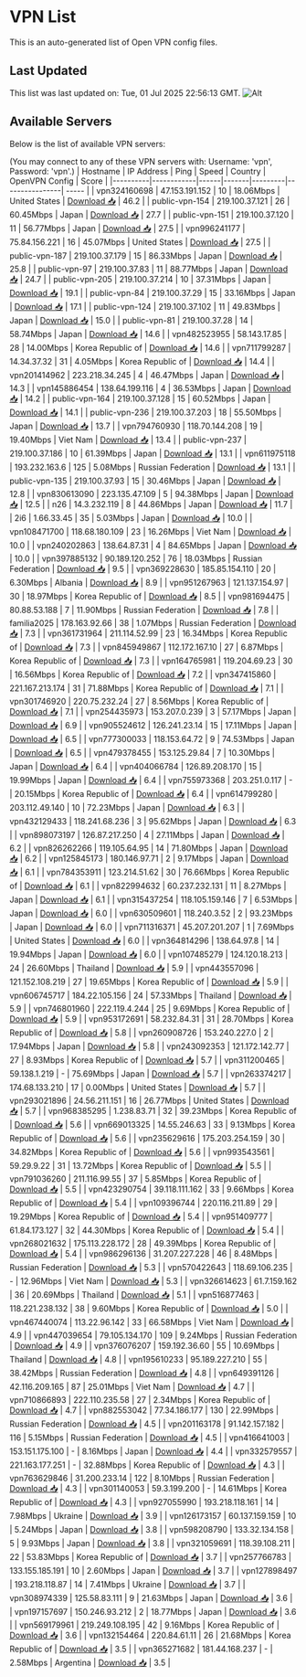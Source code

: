 # VPN List

This is an auto-generated list of Open VPN config files.

## Last Updated

This list was last updated on: Tue, 01 Jul 2025 22:56:13 GMT.
![Alt](https://repobeats.axiom.co/api/embed/186b98318ef1479477931607c1ad7d823f12451f.svg "Repobeats analytics image")

## Available Servers

Below is the list of available VPN servers:

(You may connect to any of these VPN servers with: Username: 'vpn', Password: 'vpn'.)
| Hostname | IP Address | Ping | Speed | Country | OpenVPN Config | Score |
|----------|------------|------|-------|---------|----------------| ----- |
| vpn324160698 | 47.153.191.152 | 10 | 18.06Mbps | United States | [Download 📥](./configs/server_0_US.ovpn) | 46.2 |
| public-vpn-154 | 219.100.37.121 | 26 | 60.45Mbps | Japan | [Download 📥](./configs/server_1_JP.ovpn) | 27.7 |
| public-vpn-151 | 219.100.37.120 | 11 | 56.77Mbps | Japan | [Download 📥](./configs/server_2_JP.ovpn) | 27.5 |
| vpn996241177 | 75.84.156.221 | 16 | 45.07Mbps | United States | [Download 📥](./configs/server_3_US.ovpn) | 27.5 |
| public-vpn-187 | 219.100.37.179 | 15 | 86.33Mbps | Japan | [Download 📥](./configs/server_4_JP.ovpn) | 25.8 |
| public-vpn-97 | 219.100.37.83 | 11 | 88.77Mbps | Japan | [Download 📥](./configs/server_5_JP.ovpn) | 24.7 |
| public-vpn-205 | 219.100.37.214 | 10 | 37.31Mbps | Japan | [Download 📥](./configs/server_6_JP.ovpn) | 19.1 |
| public-vpn-84 | 219.100.37.29 | 15 | 33.16Mbps | Japan | [Download 📥](./configs/server_7_JP.ovpn) | 17.1 |
| public-vpn-124 | 219.100.37.102 | 11 | 49.83Mbps | Japan | [Download 📥](./configs/server_8_JP.ovpn) | 15.0 |
| public-vpn-81 | 219.100.37.28 | 14 | 58.74Mbps | Japan | [Download 📥](./configs/server_9_JP.ovpn) | 14.6 |
| vpn482523955 | 58.143.17.85 | 28 | 14.00Mbps | Korea Republic of | [Download 📥](./configs/server_10_KR.ovpn) | 14.6 |
| vpn711799287 | 14.34.37.32 | 31 | 4.05Mbps | Korea Republic of | [Download 📥](./configs/server_11_KR.ovpn) | 14.4 |
| vpn201414962 | 223.218.34.245 | 4 | 46.47Mbps | Japan | [Download 📥](./configs/server_12_JP.ovpn) | 14.3 |
| vpn145886454 | 138.64.199.116 | 4 | 36.53Mbps | Japan | [Download 📥](./configs/server_13_JP.ovpn) | 14.2 |
| public-vpn-164 | 219.100.37.128 | 15 | 60.52Mbps | Japan | [Download 📥](./configs/server_14_JP.ovpn) | 14.1 |
| public-vpn-236 | 219.100.37.203 | 18 | 55.50Mbps | Japan | [Download 📥](./configs/server_15_JP.ovpn) | 13.7 |
| vpn794760930 | 118.70.144.208 | 19 | 19.40Mbps | Viet Nam | [Download 📥](./configs/server_16_VN.ovpn) | 13.4 |
| public-vpn-237 | 219.100.37.186 | 10 | 61.39Mbps | Japan | [Download 📥](./configs/server_17_JP.ovpn) | 13.1 |
| vpn611975118 | 193.232.163.6 | 125 | 5.08Mbps | Russian Federation | [Download 📥](./configs/server_18_RU.ovpn) | 13.1 |
| public-vpn-135 | 219.100.37.93 | 15 | 30.46Mbps | Japan | [Download 📥](./configs/server_19_JP.ovpn) | 12.8 |
| vpn830613090 | 223.135.47.109 | 5 | 94.38Mbps | Japan | [Download 📥](./configs/server_20_JP.ovpn) | 12.5 |
| n26 | 14.3.232.119 | 8 | 44.86Mbps | Japan | [Download 📥](./configs/server_21_JP.ovpn) | 11.7 |
| 2i6 | 1.66.33.45 | 35 | 5.03Mbps | Japan | [Download 📥](./configs/server_22_JP.ovpn) | 10.0 |
| vpn108471700 | 118.68.180.109 | 23 | 16.26Mbps | Viet Nam | [Download 📥](./configs/server_23_VN.ovpn) | 10.0 |
| vpn240202863 | 138.64.87.31 | 4 | 84.65Mbps | Japan | [Download 📥](./configs/server_24_JP.ovpn) | 10.0 |
| vpn397885132 | 90.189.120.252 | 76 | 18.03Mbps | Russian Federation | [Download 📥](./configs/server_25_RU.ovpn) | 9.5 |
| vpn369228630 | 185.85.154.110 | 20 | 6.30Mbps | Albania | [Download 📥](./configs/server_26_AL.ovpn) | 8.9 |
| vpn951267963 | 121.137.154.97 | 30 | 18.97Mbps | Korea Republic of | [Download 📥](./configs/server_27_KR.ovpn) | 8.5 |
| vpn981694475 | 80.88.53.188 | 7 | 11.90Mbps | Russian Federation | [Download 📥](./configs/server_28_RU.ovpn) | 7.8 |
| familia2025 | 178.163.92.66 | 38 | 1.07Mbps | Russian Federation | [Download 📥](./configs/server_29_RU.ovpn) | 7.3 |
| vpn361731964 | 211.114.52.99 | 23 | 16.34Mbps | Korea Republic of | [Download 📥](./configs/server_30_KR.ovpn) | 7.3 |
| vpn845949867 | 112.172.167.10 | 27 | 6.87Mbps | Korea Republic of | [Download 📥](./configs/server_31_KR.ovpn) | 7.3 |
| vpn164765981 | 119.204.69.23 | 30 | 16.56Mbps | Korea Republic of | [Download 📥](./configs/server_32_KR.ovpn) | 7.2 |
| vpn347415860 | 221.167.213.174 | 31 | 71.88Mbps | Korea Republic of | [Download 📥](./configs/server_33_KR.ovpn) | 7.1 |
| vpn301746920 | 220.75.232.24 | 27 | 8.56Mbps | Korea Republic of | [Download 📥](./configs/server_34_KR.ovpn) | 7.1 |
| vpn254435973 | 153.207.0.239 | 3 | 57.17Mbps | Japan | [Download 📥](./configs/server_35_JP.ovpn) | 6.9 |
| vpn905524612 | 126.241.23.14 | 15 | 17.11Mbps | Japan | [Download 📥](./configs/server_36_JP.ovpn) | 6.5 |
| vpn777300033 | 118.153.64.72 | 9 | 74.53Mbps | Japan | [Download 📥](./configs/server_37_JP.ovpn) | 6.5 |
| vpn479378455 | 153.125.29.84 | 7 | 10.30Mbps | Japan | [Download 📥](./configs/server_38_JP.ovpn) | 6.4 |
| vpn404066784 | 126.89.208.170 | 15 | 19.99Mbps | Japan | [Download 📥](./configs/server_39_JP.ovpn) | 6.4 |
| vpn755973368 | 203.251.0.117 | - | 20.15Mbps | Korea Republic of | [Download 📥](./configs/server_40_KR.ovpn) | 6.4 |
| vpn614799280 | 203.112.49.140 | 10 | 72.23Mbps | Japan | [Download 📥](./configs/server_41_JP.ovpn) | 6.3 |
| vpn432129433 | 118.241.68.236 | 3 | 95.62Mbps | Japan | [Download 📥](./configs/server_42_JP.ovpn) | 6.3 |
| vpn898073197 | 126.87.217.250 | 4 | 27.11Mbps | Japan | [Download 📥](./configs/server_43_JP.ovpn) | 6.2 |
| vpn826262266 | 119.105.64.95 | 14 | 71.80Mbps | Japan | [Download 📥](./configs/server_44_JP.ovpn) | 6.2 |
| vpn125845173 | 180.146.97.71 | 2 | 9.17Mbps | Japan | [Download 📥](./configs/server_45_JP.ovpn) | 6.1 |
| vpn784353911 | 123.214.51.62 | 30 | 76.66Mbps | Korea Republic of | [Download 📥](./configs/server_46_KR.ovpn) | 6.1 |
| vpn822994632 | 60.237.232.131 | 11 | 8.27Mbps | Japan | [Download 📥](./configs/server_47_JP.ovpn) | 6.1 |
| vpn315437254 | 118.105.159.146 | 7 | 6.53Mbps | Japan | [Download 📥](./configs/server_48_JP.ovpn) | 6.0 |
| vpn630509601 | 118.240.3.52 | 2 | 93.23Mbps | Japan | [Download 📥](./configs/server_49_JP.ovpn) | 6.0 |
| vpn711316371 | 45.207.201.207 | 1 | 7.69Mbps | United States | [Download 📥](./configs/server_50_US.ovpn) | 6.0 |
| vpn364814296 | 138.64.97.8 | 14 | 19.94Mbps | Japan | [Download 📥](./configs/server_51_JP.ovpn) | 6.0 |
| vpn107485279 | 124.120.18.213 | 24 | 26.60Mbps | Thailand | [Download 📥](./configs/server_52_TH.ovpn) | 5.9 |
| vpn443557096 | 121.152.108.219 | 27 | 19.65Mbps | Korea Republic of | [Download 📥](./configs/server_53_KR.ovpn) | 5.9 |
| vpn606745717 | 184.22.105.156 | 24 | 57.33Mbps | Thailand | [Download 📥](./configs/server_54_TH.ovpn) | 5.9 |
| vpn746801960 | 222.119.4.244 | 25 | 9.69Mbps | Korea Republic of | [Download 📥](./configs/server_55_KR.ovpn) | 5.9 |
| vpn953172691 | 58.232.84.31 | 31 | 28.70Mbps | Korea Republic of | [Download 📥](./configs/server_56_KR.ovpn) | 5.8 |
| vpn260908726 | 153.240.227.0 | 2 | 17.94Mbps | Japan | [Download 📥](./configs/server_57_JP.ovpn) | 5.8 |
| vpn243092353 | 121.172.142.77 | 27 | 8.93Mbps | Korea Republic of | [Download 📥](./configs/server_58_KR.ovpn) | 5.7 |
| vpn311200465 | 59.138.1.219 | - | 75.69Mbps | Japan | [Download 📥](./configs/server_59_JP.ovpn) | 5.7 |
| vpn263374217 | 174.68.133.210 | 17 | 0.00Mbps | United States | [Download 📥](./configs/server_60_US.ovpn) | 5.7 |
| vpn293021896 | 24.56.211.151 | 16 | 26.77Mbps | United States | [Download 📥](./configs/server_61_US.ovpn) | 5.7 |
| vpn968385295 | 1.238.83.71 | 32 | 39.23Mbps | Korea Republic of | [Download 📥](./configs/server_62_KR.ovpn) | 5.6 |
| vpn669013325 | 14.55.246.63 | 33 | 9.13Mbps | Korea Republic of | [Download 📥](./configs/server_63_KR.ovpn) | 5.6 |
| vpn235629616 | 175.203.254.159 | 30 | 34.82Mbps | Korea Republic of | [Download 📥](./configs/server_64_KR.ovpn) | 5.6 |
| vpn993543561 | 59.29.9.22 | 31 | 13.72Mbps | Korea Republic of | [Download 📥](./configs/server_65_KR.ovpn) | 5.5 |
| vpn791036260 | 211.116.99.55 | 37 | 5.85Mbps | Korea Republic of | [Download 📥](./configs/server_66_KR.ovpn) | 5.5 |
| vpn423290754 | 39.118.111.162 | 33 | 9.66Mbps | Korea Republic of | [Download 📥](./configs/server_67_KR.ovpn) | 5.4 |
| vpn109396744 | 220.116.211.89 | 29 | 19.29Mbps | Korea Republic of | [Download 📥](./configs/server_68_KR.ovpn) | 5.4 |
| vpn951409777 | 61.84.173.127 | 32 | 44.30Mbps | Korea Republic of | [Download 📥](./configs/server_69_KR.ovpn) | 5.4 |
| vpn268021632 | 175.113.228.172 | 28 | 49.39Mbps | Korea Republic of | [Download 📥](./configs/server_70_KR.ovpn) | 5.4 |
| vpn986296136 | 31.207.227.228 | 46 | 8.48Mbps | Russian Federation | [Download 📥](./configs/server_71_RU.ovpn) | 5.3 |
| vpn570422643 | 118.69.106.235 | - | 12.96Mbps | Viet Nam | [Download 📥](./configs/server_72_VN.ovpn) | 5.3 |
| vpn326614623 | 61.7.159.162 | 36 | 20.69Mbps | Thailand | [Download 📥](./configs/server_73_TH.ovpn) | 5.1 |
| vpn516877463 | 118.221.238.132 | 38 | 9.60Mbps | Korea Republic of | [Download 📥](./configs/server_74_KR.ovpn) | 5.0 |
| vpn467440074 | 113.22.96.142 | 33 | 66.58Mbps | Viet Nam | [Download 📥](./configs/server_75_VN.ovpn) | 4.9 |
| vpn447039654 | 79.105.134.170 | 109 | 9.24Mbps | Russian Federation | [Download 📥](./configs/server_76_RU.ovpn) | 4.9 |
| vpn376076207 | 159.192.36.60 | 55 | 10.69Mbps | Thailand | [Download 📥](./configs/server_77_TH.ovpn) | 4.8 |
| vpn195610233 | 95.189.227.210 | 55 | 38.42Mbps | Russian Federation | [Download 📥](./configs/server_78_RU.ovpn) | 4.8 |
| vpn649391126 | 42.116.209.165 | 87 | 25.01Mbps | Viet Nam | [Download 📥](./configs/server_79_VN.ovpn) | 4.7 |
| vpn710866893 | 222.110.235.58 | 27 | 2.34Mbps | Korea Republic of | [Download 📥](./configs/server_80_KR.ovpn) | 4.7 |
| vpn882553042 | 77.34.186.177 | 130 | 22.99Mbps | Russian Federation | [Download 📥](./configs/server_81_RU.ovpn) | 4.5 |
| vpn201163178 | 91.142.157.182 | 116 | 5.15Mbps | Russian Federation | [Download 📥](./configs/server_82_RU.ovpn) | 4.5 |
| vpn416641003 | 153.151.175.100 | - | 8.16Mbps | Japan | [Download 📥](./configs/server_83_JP.ovpn) | 4.4 |
| vpn332579557 | 221.163.177.251 | - | 32.88Mbps | Korea Republic of | [Download 📥](./configs/server_84_KR.ovpn) | 4.3 |
| vpn763629846 | 31.200.233.14 | 122 | 8.10Mbps | Russian Federation | [Download 📥](./configs/server_85_RU.ovpn) | 4.3 |
| vpn301140053 | 59.3.199.200 | - | 14.61Mbps | Korea Republic of | [Download 📥](./configs/server_86_KR.ovpn) | 4.3 |
| vpn927055990 | 193.218.118.161 | 14 | 7.98Mbps | Ukraine | [Download 📥](./configs/server_87_UA.ovpn) | 3.9 |
| vpn126173157 | 60.137.159.159 | 10 | 5.24Mbps | Japan | [Download 📥](./configs/server_88_JP.ovpn) | 3.8 |
| vpn598208790 | 133.32.134.158 | 5 | 9.93Mbps | Japan | [Download 📥](./configs/server_89_JP.ovpn) | 3.8 |
| vpn321059691 | 118.39.108.211 | 22 | 53.83Mbps | Korea Republic of | [Download 📥](./configs/server_90_KR.ovpn) | 3.7 |
| vpn257766783 | 133.155.185.191 | 10 | 2.60Mbps | Japan | [Download 📥](./configs/server_91_JP.ovpn) | 3.7 |
| vpn127898497 | 193.218.118.87 | 14 | 7.41Mbps | Ukraine | [Download 📥](./configs/server_92_UA.ovpn) | 3.7 |
| vpn308974339 | 125.58.83.111 | 9 | 21.63Mbps | Japan | [Download 📥](./configs/server_93_JP.ovpn) | 3.6 |
| vpn197157697 | 150.246.93.212 | 2 | 18.77Mbps | Japan | [Download 📥](./configs/server_94_JP.ovpn) | 3.6 |
| vpn569179961 | 219.249.108.195 | 42 | 9.16Mbps | Korea Republic of | [Download 📥](./configs/server_95_KR.ovpn) | 3.6 |
| vpn132154464 | 220.84.61.11 | 26 | 21.68Mbps | Korea Republic of | [Download 📥](./configs/server_96_KR.ovpn) | 3.5 |
| vpn365271682 | 181.44.168.237 | - | 2.58Mbps | Argentina | [Download 📥](./configs/server_97_AR.ovpn) | 3.5 |
